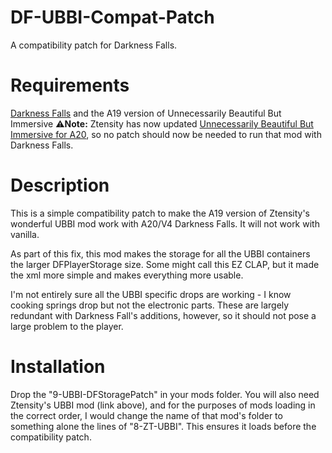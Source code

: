 # DF-UBBI-Compat-Patch
A compatibility patch for Darkness Falls.

# Requirements
[Darkness Falls](https://dev.azure.com/KhaineUK/_git/DarknessFallsA20) and the A19 version of Unnecessarily Beautiful But Immersive
:warning:**Note:** Ztensity has now updated [Unnecessarily Beautiful But Immersive for A20](https://www.nexusmods.com/7daystodie/mods/1242), so no patch should now be needed to run that mod with Darkness Falls. 

# Description
This is a simple compatibility patch to make the A19 version of Ztensity's wonderful UBBI mod work with A20/V4 Darkness Falls.  It will not work with vanilla.

As part of this fix, this mod makes the storage for all the UBBI containers the larger DFPlayerStorage size.  Some might call this EZ CLAP, but it made the xml more simple and makes everything more usable.

I'm not entirely sure all the UBBI specific drops are working - I know cooking springs drop but not the electronic parts.  These are largely redundant with Darkness Fall's additions, however, so it should not pose a large problem to the player.

# Installation
Drop the "9-UBBI-DFStoragePatch" in your mods folder.  You will also need Ztensity's UBBI mod (link above), and for the purposes of mods loading in the correct order, I would change the name of that mod's folder to something alone the lines of "8-ZT-UBBI".  This ensures it loads before the compatibility patch.
